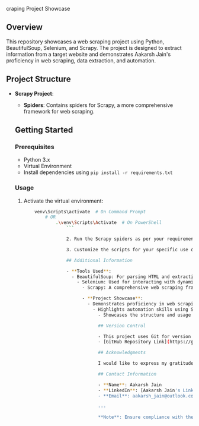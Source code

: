 craping Project Showcase

## Overview

This repository showcases a web scraping project using Python, BeautifulSoup, Selenium, and Scrapy. The project is designed to extract information from a target website and demonstrates Aakarsh Jain's proficiency in web scraping, data extraction, and automation.

## Project Structure

- **Scrapy Project**:
  - **Spiders**: Contains spiders for Scrapy, a more comprehensive framework for web scraping.

  ## Getting Started

  ### Prerequisites

  - Python 3.x
  - Virtual Environment
  - Install dependencies using `pip install -r requirements.txt`

  ### Usage

  1. Activate the virtual environment:
      ```bash
          venv\Scripts\activate  # On Command Prompt
              # OR
                  .\venv\Scripts\Activate  # On PowerShell
                      ```

                      2. Run the Scrapy spiders as per your requirements.

                      3. Customize the scripts for your specific use case and target website.

                      ## Additional Information

                      - **Tools Used**:
                        - BeautifulSoup: For parsing HTML and extracting data.
                          - Selenium: Used for interacting with dynamic websites.
                            - Scrapy: A comprehensive web scraping framework.

                            - **Project Showcase**:
                              - Demonstrates proficiency in web scraping techniques.
                                - Highlights automation skills using Scrapy.
                                  - Showcases the structure and usage of a Scrapy project for more complex scenarios.

                                  ## Version Control

                                  - This project uses Git for version control.
                                  - [GitHub Repository Link](https://github.com/aakarsh-jain/web-scraping-showcase)

                                  ## Acknowledgments

                                  I would like to express my gratitude to the developers of BeautifulSoup, Selenium, and Scrapy for creating powerful tools that enable efficient web scraping.

                                  ## Contact Information

                                  - **Name**: Aakarsh Jain
                                  - **LinkedIn**: [Aakarsh Jain's LinkedIn Profile](https://www.linkedin.com/in/aakarsh_jain)
                                  - **Email**: aakarsh_jain@outlook.com

                                  ---

                                  **Note**: Ensure compliance with the terms of service and legal regulations while using web scraping techniques.


